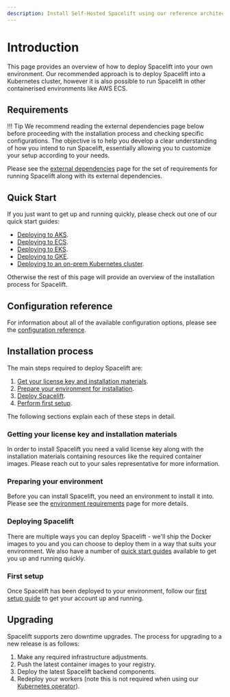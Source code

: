 ```yaml
---
description: Install Self-Hosted Spacelift using our reference architecture approach.
---
```


# Introduction

This page provides an overview of how to deploy Spacelift into your own environment. Our recommended approach is to deploy Spacelift into a Kubernetes cluster, however it is also possible to run Spacelift in other containerised environments like AWS ECS.

## Requirements

!!! Tip
    We recommend reading the external dependencies page below before proceeding with the installation process and checking specific configurations.
    The objective is to help you develop a clear understanding of how you intend to run Spacelift, essentially allowing you to customize your setup according to your needs.

Please see the [external dependencies](external-dependencies.md) page for the set of requirements for running Spacelift along with its external dependencies.

## Quick Start

If you just want to get up and running quickly, please check out one of our quick start guides:

- [Deploying to AKS](./guides/deploying-to-aks.md).
- [Deploying to ECS](./guides/deploying-to-ecs.md).
- [Deploying to EKS](./guides/deploying-to-eks.md).
- [Deploying to GKE](./guides/deploying-to-gke.md).
- [Deploying to an on-prem Kubernetes cluster](./guides/deploying-to-onprem.md).

Otherwise the rest of this page will provide an overview of the installation process for Spacelift.

## Configuration reference

For information about all of the available configuration options, please see the [configuration reference](./reference/README.md).

## Installation process

The main steps required to deploy Spacelift are:

1. [Get your license key and installation materials](#getting-your-license-key-and-installation-materials).
2. [Prepare your environment for installation](#preparing-your-environment).
3. [Deploy Spacelift](#deploying-spacelift).
4. [Perform first setup](#first-setup).

The following sections explain each of these steps in detail.

### Getting your license key and installation materials

In order to install Spacelift you need a valid license key along with the installation materials containing resources like the required container images. Please reach out to your sales representative for more information.

### Preparing your environment

Before you can install Spacelift, you need an environment to install it into. Please see the [environment requirements](environment-requirements.md) page for more details.

### Deploying Spacelift

There are multiple ways you can deploy Spacelift - we'll ship the Docker images to you and you can choose to deploy them in a way that suits your environment. We also have a number of [quick start guides](./guides/README.md) available to get you up and running quickly.

### First setup

Once Spacelift has been deployed to your environment, follow our [first setup guide](./guides/first-setup.md) to get your account up and running.

## Upgrading

Spacelift supports zero downtime upgrades. The process for upgrading to a new release is as follows:

1. Make any required infrastructure adjustments.
2. Push the latest container images to your registry.
3. Deploy the latest Spacelift backend components.
4. Redeploy your workers (note this is not required when using our [Kubernetes operator](../../concepts/worker-pools/kubernetes-workers.md)).
